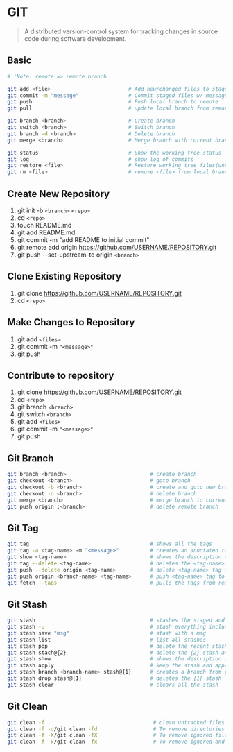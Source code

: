# GIT
> A distributed version-control system for tracking changes in source code during software development.

## Basic
```bash
# !Note: remote => remote branch

git add <file>                         # Add new/changed files to stage
git commit -m "message"                # Commit staged files w/ message
git push                               # Push local branch to remote
git pull                               # update local branch from remote

git branch <branch>                    # Create branch
git switch <branch>                    # Switch branch
git branch -d <branch>                 # Delete branch
git merge <branch>                     # Merge branch with current branch

git status                             # Show the working tree status
git log                                # show log of commits
git restore <file>                     # Restore working tree files(undo)
git rm <file>                          # remove <file> from local branch
```


## Create New Repository
1. git init -b `<branch>` `<repo>`
2. cd `<repo>`
3. touch README.md
4. git add README.md
5. git commit -m "add README to initial commit"
6. git remote add origin https://github.com/USERNAME/REPOSITORY.git
7. git push --set-upstream-to origin `<branch>`


## Clone Existing Repository
1. git clone https://github.com/USERNAME/REPOSITORY.git
2. cd `<repo>`


## Make Changes to Repository
1. git add `<files>`
2. git commit -m `"<message>"`
3. git push


## Contribute to repository
1. git clone https://github.com/USERNAME/REPOSITORY.git
2. cd `<repo>`
3. git branch `<branch>`
4. git switch `<branch>`
5. git add `<files>`
6. git commit -m `"<message>"`
7. git push


## Git Branch
```bash
git branch <branch>                           # create branch
git checkout <branch>                         # goto branch
git checkout -b <branch>                      # create and goto new branch
git checkout -d <branch>                      # delete branch
git merge <branch>                            # merge branch to current branch
git push origin :<branch>                     # delete remote branch
```


## Git Tag
```bash
git tag                                       # shows all the tags
git tag -a <tag-name> -m "<message>"          # creates an annotated tag
git show <tag-name>                           # shows the description of <tag-name> tag
git tag --delete <tag-name>                   # deletes the <tag-name> tag in local directory
git push --delete origin <tag-name>           # delete <tag-name> tag in remote (be careful to not delete a branch)
git push origin <branch-name> <tag-name>      # push <tag-name> tag to remote in <branch-name>
git fetch --tags                              # pulls the tags from remote
```


## Git Stash
```bash
git stash                                     # stashes the staged and unstaged changes
git stash -u                                  # stash everything including new untracked files (but not .gitignore)
git stash save "msg"                          # stash with a msg
git stash list                                # list all stashes
git stash pop                                 # delete the recent stash and applies it
git stash stach@{2}                           # delete the {2} stash and applies it
git stash show                                # shows the description of stash
git stash apply                               # keep the stash and applies it to the git
git stash branch <branch-name> stash@{1}      # creates a branch from your stash
git stash drop stash@{1}                      # deletes the {1} stash
git stash clear                               # clears all the stash
```


## Git Clean
```bash
git clean -f                                   # clean untracked files permanently
git clean -f -d/git clean -fd                  # To remove directories permanently
git clean -f -X/git clean -fX                  # To remove ignored files permanently
git clean -f -x/git clean -fx                  # To remove ignored and non-ignored files permanently
```